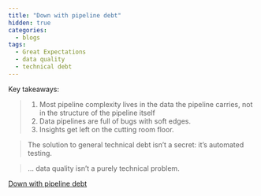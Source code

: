 ```yaml
---
title: "Down with pipeline debt"
hidden: true
categories:
  - blogs
tags:
  - Great Expectations
  - data quality
  - technical debt
---
```


Key takeaways:

> 1. Most pipeline complexity lives in the data the pipeline carries, not in the structure of the pipeline itself
> 2. Data pipelines are full of bugs with soft edges.
> 3. Insights get left on the cutting room floor.

> The solution to general technical debt isn’t a secret: it’s automated testing.

> ... data quality isn’t a purely technical problem.


[Down with pipeline debt](https://medium.com/@expectgreatdata/down-with-pipeline-debt-introducing-great-expectations-862ddc46782a)




